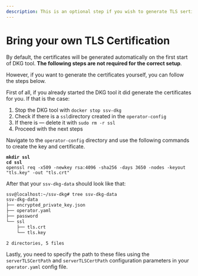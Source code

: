 ```yaml
---
description: This is an optional step if you wish to generate TLS sertification yourself.
---
```


# Bring your own TLS Certification

By default, the certificates will be generated automatically on the first start of DKG tool. **The following steps are not required for the correct setup**.

However, if you want to generate the certificates yourself, you can follow the steps below.

First of all, if you already started the DKG tool it did generate the certificates for you. If that is the case:

1. Stop the DKG tool with `docker stop ssv-dkg`
2. Check if there is a `ssl`directory created in the `operator-config`
3. If there is — delete it with `sudo rm -r ssl`
4. Proceed with the next steps

Navigate to the `operator-config` directory and use the following commands to create the key and certificate.

<pre class="language-bash" data-line-numbers><code class="lang-bash"><strong>mkdir ssl
</strong><strong>cd ssl
</strong>openssl req -x509 -newkey rsa:4096 -sha256 -days 3650 -nodes -keyout "tls.key" -out "tls.crt"
</code></pre>

After that your `ssv-dkg-data` should look like that:

```bash
ssv@localhost:~/ssv-dkg# tree ssv-dkg-data
ssv-dkg-data
├── encrypted_private_key.json
├── operator.yaml
├── password
└── ssl
    ├── tls.crt
    └── tls.key

2 directories, 5 files
```

Lastly, you need to specify the path to these files using the `serverTLSCertPath` and `serverTLSCertPath` configuration parameters in your `operator.yaml` config file.
